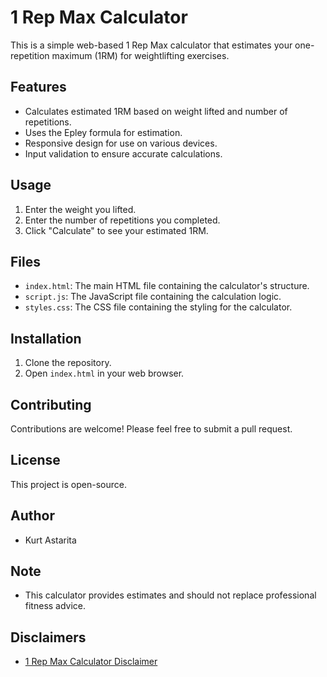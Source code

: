 # 1 Rep Max Calculator

This is a simple web-based 1 Rep Max calculator that estimates your one-repetition maximum (1RM) for weightlifting exercises.

## Features

-   Calculates estimated 1RM based on weight lifted and number of repetitions.
-   Uses the Epley formula for estimation.
-   Responsive design for use on various devices.
-   Input validation to ensure accurate calculations.

## Usage

1.  Enter the weight you lifted.
2.  Enter the number of repetitions you completed.
3.  Click "Calculate" to see your estimated 1RM.

## Files

-   `index.html`: The main HTML file containing the calculator's structure.
-   `script.js`: The JavaScript file containing the calculation logic.
-   `styles.css`: The CSS file containing the styling for the calculator.

## Installation

1.  Clone the repository.
2.  Open `index.html` in your web browser.

## Contributing

Contributions are welcome! Please feel free to submit a pull request.

## License

This project is open-source.

## Author

* Kurt Astarita

## Note

-   This calculator provides estimates and should not replace professional fitness advice.

## Disclaimers

* [1 Rep Max Calculator Disclaimer](path/to/1-rep-max-calculator-disclaimer.md)

